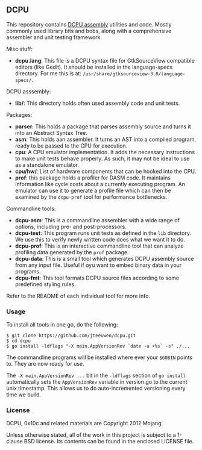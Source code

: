 ## DCPU

This repository contains [DCPU assembly][1] utilities and code.
Mostly commonly used library bits and bobs, along with a comprehensive
assembler and unit testing framework.

[1]: http://dcpu.com

Misc stuff:

* **dcpu.lang**: This file is a DCPU syntax file for GtkSourceView
  compatible editors (like Gedit). It should be installed in the
  language-specs directory.
  For me this is at: `/usr/share/gtksourceview-3.0/language-specs/`. 

DCPU asssembly:

* **lib/**: This directory holds often used assembly code and unit tests.

Packages:

* **parser**: This holds a package that parses assembly source and turns it
  into an Abstract Syntax Tree.
* **asm**: This holds aan assembler. It turns an AST into a compiled
  program, ready to be passed to the CPU for execution.
* **cpu**: A CPU emulator implementation. It adds the necessary instructions
  to make unit tests behave properly. As such, it may not be ideal to use
  as a standalone emulator.
* **cpu/hw/**: List of hardware components that can be hooked into the CPU.
* **prof**: this package holds a profiler for DASM code. It maintains
  information like cycle costs about a currently executing program.
  An emulator can use it to generate a profile file which can then be examined
  by the `dcpu-prof` tool for performance bottlenecks.

Commandline tools:

* **dcpu-asm**: This is a commandline assembler with a wide range of options,
  including pre- and post-processors.
* **dcpu-test**: This program runs unit tests as defined in the `lib` 
  directory. We use this to verify newly written code does what we
  want it to do.
* **dcpu-prof**: This is an interactive commandline tool that can analyze
  profiling data generated by the `prof` package.
* **dcpu-data**: This is a small tool which generates DCPU assembly source
  from any input file. Useful if oyu want to embed binary data in your
  programs.
* **dcpu-fmt**: This tool formats DCPU source files according to some
  predefined styling rules.

Refer to the README of each individual tool for more info.


### Usage

To install all tools in one go, do the following:

    $ git clone https://github.com/jteeuwen/dcpu.git
    $ cd dcpu
    $ go install -ldflags "-X main.AppVersionRev `date -u +%s` -s" ./...

The commandline programs will be installed where ever your `$GOBIN` points to.
They are now ready for use.

The `-X main.AppVersionRev ...` bit in the `-ldflags` section of
`go install` automatically sets the `AppVersionRev` variable in version.go
to the current unix timestamp. This allows us to do auto-incremented
versioning every time we build.

### License

DCPU, 0x10c and related materials are Copyright 2012 Mojang.

Unless otherwise stated, all of the work in this project is subject to a
1-clause BSD license. Its contents can be found in the enclosed LICENSE file.

